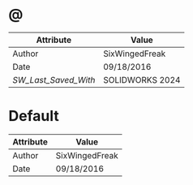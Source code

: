 # @
| Attribute | Value |
| ---  | ---     |
| Author | SixWingedFreak |
| Date | 09/18/2016 |
| _SW_Last_Saved_With_ | SOLIDWORKS 2024 |
# Default
| Attribute | Value |
| ---  | ---     |
| Author | SixWingedFreak |
| Date | 09/18/2016 |
